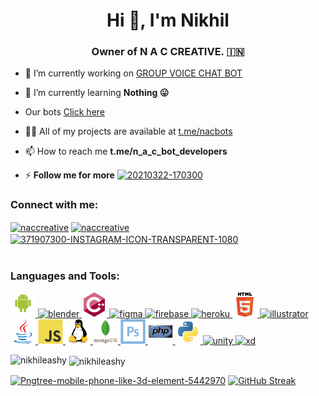 <h1 align="center">Hi 👋, I'm Nikhil</h1>
<h3 align="center">Owner of N A C CREATIVE. 🇮🇳</h3>

- 🔭 I’m currently working on [GROUP VOICE CHAT BOT](t.me/nacbots)

- 🌱 I’m currently learning **Nothing 😛**

- Our bots [Click here](t.me/nacbots/1)

- 👨‍💻 All of my projects are available at [t.me/nacbots](t.me/nacbots)

- 📫 How to reach me **t.me/n_a_c_bot_developers**

- ⚡ **Follow me for more**
<a href="https://ibb.co/0hkV2nx"><img src="https://i.ibb.co/V2dp9Ls/20210322-170300.jpg" alt="20210322-170300" border="0"></a>
<h3 align="left">Connect with me:</h3>
<p align="left">
<a href="https://codepen.io/naccreative" target="blank"><img align="center" src="https://cdn.jsdelivr.net/npm/simple-icons@3.0.1/icons/codepen.svg" alt="naccreative" height="30" width="40" /></a>
<a href="https://stackoverflow.com/users/naccreative" target="blank"><img align="center" src="https://cdn.jsdelivr.net/npm/simple-icons@3.0.1/icons/stackoverflow.svg" alt="naccreative" height="30" width="40" /></a>
<a href="https://instagram.com/n_a_c_editz"><img src="https://i.ibb.co/Gt0xhmG/371907300-INSTAGRAM-ICON-TRANSPARENT-1080.gif" alt="371907300-INSTAGRAM-ICON-TRANSPARENT-1080" hight="30" align="center" width="40" border="0"></a><br /><a target='_blank' href='https://freeonlinedice.com/'></a><br />
</p>

<h3 align="left">Languages and Tools:</h3>
<p align="left"> <a href="https://developer.android.com" target="_blank"> <img src="https://raw.githubusercontent.com/devicons/devicon/master/icons/android/android-original-wordmark.svg" alt="android" width="40" height="40"/> </a> <a href="https://www.blender.org/" target="_blank"> <img src="https://download.blender.org/branding/community/blender_community_badge_white.svg" alt="blender" width="40" height="40"/> </a> <a href="https://www.w3schools.com/cpp/" target="_blank"> <img src="https://raw.githubusercontent.com/devicons/devicon/master/icons/cplusplus/cplusplus-original.svg" alt="cplusplus" width="40" height="40"/> </a> <a href="https://www.figma.com/" target="_blank"> <img src="https://www.vectorlogo.zone/logos/figma/figma-icon.svg" alt="figma" width="40" height="40"/> </a> <a href="https://firebase.google.com/" target="_blank"> <img src="https://www.vectorlogo.zone/logos/firebase/firebase-icon.svg" alt="firebase" width="40" height="40"/> </a> <a href="https://heroku.com" target="_blank"> <img src="https://www.vectorlogo.zone/logos/heroku/heroku-icon.svg" alt="heroku" width="40" height="40"/> </a> <a href="https://www.w3.org/html/" target="_blank"> <img src="https://raw.githubusercontent.com/devicons/devicon/master/icons/html5/html5-original-wordmark.svg" alt="html5" width="40" height="40"/> </a> <a href="https://www.adobe.com/in/products/illustrator.html" target="_blank"> <img src="https://www.vectorlogo.zone/logos/adobe_illustrator/adobe_illustrator-icon.svg" alt="illustrator" width="40" height="40"/> </a> <a href="https://www.java.com" target="_blank"> <img src="https://raw.githubusercontent.com/devicons/devicon/master/icons/java/java-original.svg" alt="java" width="40" height="40"/> </a> <a href="https://developer.mozilla.org/en-US/docs/Web/JavaScript" target="_blank"> <img src="https://raw.githubusercontent.com/devicons/devicon/master/icons/javascript/javascript-original.svg" alt="javascript" width="40" height="40"/> </a> <a href="https://www.linux.org/" target="_blank"> <img src="https://raw.githubusercontent.com/devicons/devicon/master/icons/linux/linux-original.svg" alt="linux" width="40" height="40"/> </a> <a href="https://www.mongodb.com/" target="_blank"> <img src="https://raw.githubusercontent.com/devicons/devicon/master/icons/mongodb/mongodb-original-wordmark.svg" alt="mongodb" width="40" height="40"/> </a> <a href="https://www.photoshop.com/en" target="_blank"> <img src="https://raw.githubusercontent.com/devicons/devicon/master/icons/photoshop/photoshop-line.svg" alt="photoshop" width="40" height="40"/> </a> <a href="https://www.php.net" target="_blank"> <img src="https://raw.githubusercontent.com/devicons/devicon/master/icons/php/php-original.svg" alt="php" width="40" height="40"/> </a> <a href="https://www.python.org" target="_blank"> <img src="https://raw.githubusercontent.com/devicons/devicon/master/icons/python/python-original.svg" alt="python" width="40" height="40"/> </a> <a href="https://unity.com/" target="_blank"> <img src="https://www.vectorlogo.zone/logos/unity3d/unity3d-icon.svg" alt="unity" width="40" height="40"/> </a> <a href="https://www.adobe.com/products/xd.html" target="_blank"> <img src="https://cdn.worldvectorlogo.com/logos/adobe-xd.svg" alt="xd" width="40" height="40"/> </a> </p>

<p><img align="left" src="https://github-readme-stats.vercel.app/api/top-langs?username=nikhileashy&show_icons=true&locale=en&layout=compact" alt="nikhileashy" /></p>

<p>&nbsp;<img align="center" src="https://github-readme-stats.vercel.app/api?username=nikhileashy&show_icons=true&locale=en" alt="nikhileashy" /></p>

<a href="https://ibb.co/RvKv9Rw"><img src="https://i.ibb.co/qy8ydTQ/Pngtree-mobile-phone-like-3d-element-5442970.png" alt="Pngtree-mobile-phone-like-3d-element-5442970" border="0"></a>
[![GitHub Streak](https://github-readme-streak-stats.herokuapp.com/?user=nikhileashy)](https://git.io/streak-stats)
